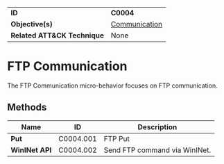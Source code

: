 |||
|---|---|
|**ID**|**C0004**|
|**Objective(s)**|[Communication](../micro-behaviors/communication)|
|**Related ATT&CK Technique**|None|


FTP Communication
=================
The FTP Communication micro-behavior focuses on FTP communication. 

Methods
-------
|Name|ID|Description|
|---|---|---|
|**Put**|C0004.001|FTP Put|
|**WinINet API**|C0004.002|Send FTP command via WinINet.|
